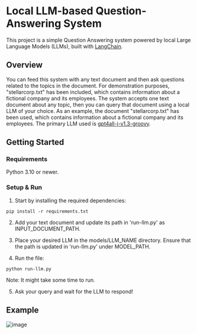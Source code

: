 # Local LLM-based Question-Answering System

This project is a simple Question Answering system powered by local Large Language Models (LLMs), built with [LangChain](https://github.com/hwchase17/langchain). 

## Overview
You can feed this system with any text document and then ask questions related to the topics in the document. For demonstration purposes, "stellarcorp.txt" has been included, which contains information about a fictional company and its employees.
The system accepts one text document about any topic, then you can query that document using a local LLM of your choice. As an example, the document "stellarcorp.txt" has been used, which contains information about a fictional company and its employees. The primary LLM used is [gpt4all-j-v1.3-groovy](https://gpt4all.io/models/ggml-gpt4all-j-v1.3-groovy.bin). 

## Getting Started
### Requirements
Python 3.10 or newer.

### Setup & Run
1. Start by installing the required dependencies:
```shell
pip install -r requirements.txt
```

2. Add your text document and update its path in 'run-llm.py' as INPUT_DOCUMENT_PATH.

3. Place your desired LLM in the models/LLM_NAME directory. Ensure that the path is updated in 'run-llm.py' under MODEL_PATH.

4. Run the file:
```shell
python run-llm.py
```
  Note: It might take some time to run.

5. Ask your query and wait for the LLM to respond!


## Example 

![image](https://github.com/mrunal-z/llm-qna-system/assets/79525611/8f16cfc7-06e0-4c70-9ef4-f9352e2e36e1)



